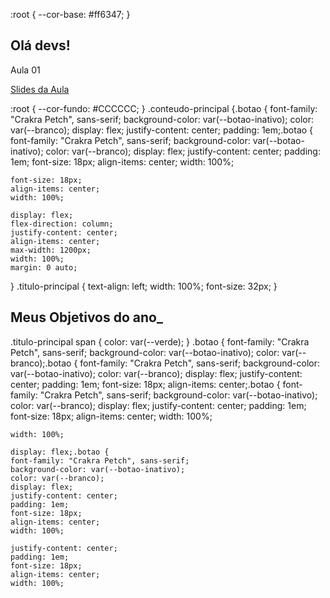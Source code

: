 :root {
  --cor-base: #ff6347;
}
<body>
    <h2>Olá devs!</h2>
    <div>
        <p>Aula 01</p>
        <a href="#"><p>Slides da Aula</p></a>
    </div>
</body>
:root {
    --cor-fundo: #CCCCCC;
}
.conteudo-principal {.botao {
    font-family: "Crakra Petch", sans-serif;
    background-color: var(--botao-inativo);
    color: var(--branco);
    display: flex;
    justify-content: center;
    padding: 1em;.botao {
    font-family: "Crakra Petch", sans-serif;
    background-color: var(--botao-inativo);
    color: var(--branco);
    display: flex;
    justify-content: center;
    padding: 1em;
    font-size: 18px;
    align-items: center;
    width: 100%;

    font-size: 18px;
    align-items: center;
    width: 100%;

    display: flex;
    flex-direction: column;
    justify-content: center;
    align-items: center;
    max-width: 1200px;
    width: 100%;
    margin: 0 auto;
}
.titulo-principal {
    text-align: left;
    width: 100%;
    font-size: 32px;
}
 <h2 class="titulo-principal">Meus Objetivos do ano<span>_</span></h2>
.titulo-principal span {
    color: var(--verde);
}
.botao {
    font-family: "Crakra Petch", sans-serif;
    background-color: var(--botao-inativo);
    color: var(--branco);.botao {
    font-family: "Crakra Petch", sans-serif;
    background-color: var(--botao-inativo);
    color: var(--branco);
    display: flex;
    justify-content: center;
    padding: 1em;
    font-size: 18px;
    align-items: center;.botao {
    font-family: "Crakra Petch", sans-serif;
    background-color: var(--botao-inativo);
    color: var(--branco);
    display: flex;
    justify-content: center;
    padding: 1em;
    font-size: 18px;
    align-items: center;
    width: 100%;

    width: 100%;

    display: flex;.botao {
    font-family: "Crakra Petch", sans-serif;
    background-color: var(--botao-inativo);
    color: var(--branco);
    display: flex;
    justify-content: center;
    padding: 1em;
    font-size: 18px;
    align-items: center;
    width: 100%;

    justify-content: center;
    padding: 1em;
    font-size: 18px;
    align-items: center;
    width: 100%;

